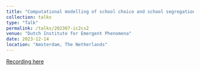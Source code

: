```yaml
---
title: "Computational modelling of school choice and school segregation"
collection: talks
type: "Talk"
permalink: /talks/202307-ic2cs2
venue: "Dutch Institute for Emergent Phenomena"
date: 2023-12-14
location: "Amsterdam, The Netherlands"
---
```

[Recording here](https://www.youtube.com/watch?v=QeVWwveEsrw)
